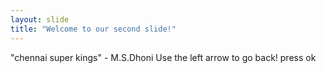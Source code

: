 ```yaml
---
layout: slide
title: "Welcome to our second slide!"
---
```

"chennai super kings" - M.S.Dhoni
Use the left arrow to go back!
press ok
